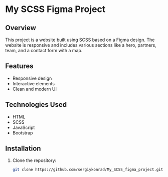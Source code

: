 # My SCSS Figma Project

## Overview

This project is a website built using SCSS based on a Figma design. The website is responsive and includes various sections like a hero, partners, team, and a contact form with a map.

## Features

- Responsive design
- Interactive elements
- Clean and modern UI

## Technologies Used

- HTML
- SCSS
- JavaScript
- Bootstrap

## Installation

1. Clone the repository:
   ```bash
   git clone https://github.com/sergiykonrad/My_SCSS_figma_project.git
